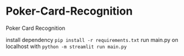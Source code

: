 # Poker-Card-Recognition
Poker Card Recognition

install dependency `pip install -r requirements.txt`
run main.py on localhost with `python -m streamlit run main.py`